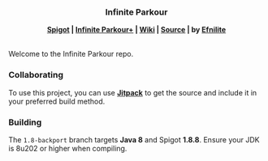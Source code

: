 <div align="center">
<h3>Infinite Parkour</h3>
<strong>
<a href="https://www.spigotmc.org/resources/87226/">Spigot</a> |
<a href="https://www.spigotmc.org/resources/105019/">Infinite Parkour+</a> |
<a href="https://efnilite.dev/projects/ip/wiki">Wiki</a> |
<a href="https://github.com/Efnilite/Walk-in-the-Park">Source</a> |
by <a href="https://github.com/Efnilite">Efnilite</a> </strong>
<br><br>
</div>

Welcome to the Infinite Parkour repo.

### Collaborating

To use this project, you can use **[Jitpack](https://jitpack.io/#efnilite/walk-in-the-park)** to get the source and include it in your preferred build method.

### Building

The `1.8-backport` branch targets **Java 8** and Spigot **1.8.8**. Ensure your JDK is 8u202 or higher when compiling.

